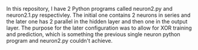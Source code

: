 In this repository, I have 2 Python programs called neuron2.py and neuron2.1.py respectivley. The initial one contains 2 neurons in series and the later one has 2 parallel in the hidden layer and then one in the output layer. The purpose for the later configuration was to allow for XOR training and prediction, which is something the previous single neuron python program and neuron2.py couldn't achieve.


